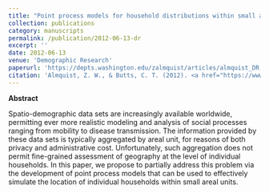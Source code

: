```yaml
---
title: "Point process models for household distributions within small areal units"
collection: publications
category: manuscripts
permalink: /publication/2012-06-13-dr
excerpt: ''
date: 2012-06-13
venue: 'Demographic Research'
paperurl: 'https://depts.washington.edu/zalmquist/articles/almquist_DR.pdf'
citation: 'Almquist, Z. W., & Butts, C. T. (2012). <a href="https://www.demographic-research.org/articles/volume/26/22/">Point process models for household distributions within small areal units</a>. <i>Demographic Research</i>, 26, 593-632.'
---
```



**Abstract**

Spatio-demographic data sets are increasingly available worldwide, permitting ever more realistic modeling and analysis of social processes ranging from mobility to disease transmission. The information provided by these data sets is typically aggregated by areal unit, for reasons of both privacy and administrative cost. Unfortunately, such aggregation does not permit fine-grained assessment of geography at the level of individual households. In this paper, we propose to partially address this problem via the development of point process models that can be used to effectively simulate the location of individual households within small areal units.
